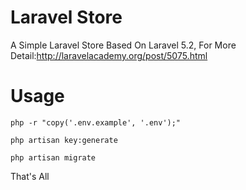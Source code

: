 # Laravel Store

A Simple Laravel Store Based On Laravel 5.2, For More Detail:<http://laravelacademy.org/post/5075.html>

# Usage

``php -r "copy('.env.example', '.env');"``

``php artisan key:generate``

``php artisan migrate``

That's All
